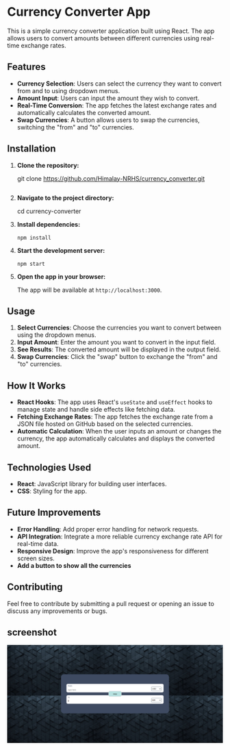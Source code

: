 # Currency Converter App

This is a simple currency converter application built using React. The app allows users to convert amounts between different currencies using real-time exchange rates.

## Features

- **Currency Selection**: Users can select the currency they want to convert from and to using dropdown menus.
- **Amount Input**: Users can input the amount they wish to convert.
- **Real-Time Conversion**: The app fetches the latest exchange rates and automatically calculates the converted amount.
- **Swap Currencies**: A button allows users to swap the currencies, switching the "from" and "to" currencies.

## Installation

1. **Clone the repository:**

    
    git clone https://github.com/Himalay-NRHS/currency_converter.git
    ```

2. **Navigate to the project directory:**

   
    cd currency-converter
   

3. **Install dependencies:**

    ```
    npm install
    ```

4. **Start the development server:**

    ```
    npm start
    ```

5. **Open the app in your browser:**

    The app will be available at `http://localhost:3000`.

## Usage

1. **Select Currencies**: Choose the currencies you want to convert between using the dropdown menus.
2. **Input Amount**: Enter the amount you want to convert in the input field.
3. **See Results**: The converted amount will be displayed in the output field.
4. **Swap Currencies**: Click the "swap" button to exchange the "from" and "to" currencies.

## How It Works

- **React Hooks**: The app uses React's `useState` and `useEffect` hooks to manage state and handle side effects like fetching data.
- **Fetching Exchange Rates**: The app fetches the exchange rate from a JSON file hosted on GitHub based on the selected currencies.
- **Automatic Calculation**: When the user inputs an amount or changes the currency, the app automatically calculates and displays the converted amount.

## Technologies Used

- **React**: JavaScript library for building user interfaces.
- **CSS**: Styling for the app.

## Future Improvements

- **Error Handling**: Add proper error handling for network requests.
- **API Integration**: Integrate a more reliable currency exchange rate API for real-time data.
- **Responsive Design**: Improve the app's responsiveness for different screen sizes.
- **Add a button to show all the currencies**

## Contributing

Feel free to contribute by submitting a pull request or opening an issue to discuss any improvements or bugs.


 ## screenshot
 ![frontend](./public/frontend.png)
